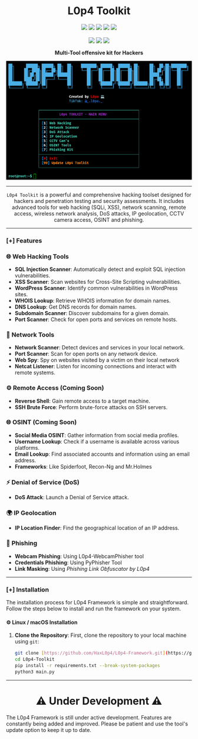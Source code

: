 <h1 align="center"> L0p4 Toolkit </h1>

<p align="center">
  <img src="https://img.shields.io/github/stars/HaxL0p4/L0p4-Toolkit?style=for-the-badge&color=orange">
  <img src="https://img.shields.io/github/forks/HaxL0p4/L0p4-Toolkit?style=for-the-badge&color=purple">
  <img src="https://img.shields.io/github/watchers/HaxL0p4/L0p4-Toolkit?style=for-the-badge&color=blue">
  <img src="https://img.shields.io/github/issues/HaxL0p4/L0p4-Toolkit?style=for-the-badge&color=red">
  <img src="https://img.shields.io/github/license/HaxL0p4/L0p4-Toolkit?style=for-the-badge&color=blue">
  <br><br>
  <img src="https://img.shields.io/badge/Author-HaxL0p4-purple?style=flat-square">
  <img src="https://img.shields.io/badge/Open%20Source-Yes-cyan?style=flat-square">
  <img src="https://img.shields.io/badge/Written%20In-Python-blue?style=flat-square">
</p>

<p align="center"><b>Multi-Tool offensive kit for Hackers</b></p>
<p align="center">
  <img src="https://github.com/HaxL0p4/L0p4-Framework/blob/main/img/L0p4-Toolkit.png">
</p>

---

<p align="center">
  <code>L0p4 Toolkit</code> is a powerful and comprehensive hacking toolset designed for hackers and penetration testing and security assessments. It includes advanced tools for web hacking (SQLi, XSS), network scanning, remote access, wireless network analysis, DoS attacks, IP geolocation, CCTV camera access, OSINT and phishing. 
</p>

---

### [+] Features

### 🌐 **Web Hacking Tools**
- **SQL Injection Scanner**: Automatically detect and exploit SQL injection vulnerabilities.
- **XSS Scanner**: Scan websites for Cross-Site Scripting vulnerabilities.
- **WordPress Scanner**: Identify common vulnerabilities in WordPress sites.
- **WHOIS Lookup**: Retrieve WHOIS information for domain names.
- **DNS Lookup**: Get DNS records for domain names.
- **Subdomain Scanner**: Discover subdomains for a given domain.
- **Port Scanner**: Check for open ports and services on remote hosts.

### 📡 **Network Tools**
- **Network Scanner**: Detect devices and services in your local network.
- **Port Scanner**: Scan for open ports on any network device.
- **Web Spy**: Spy on websites visited by a victim on their local network
- **Netcat Listener**: Listen for incoming connections and interact with remote systems.

### ⚙️ **Remote Access (Coming Soon)**
- **Reverse Shell**: Gain remote access to a target machine.
- **SSH Brute Force**: Perform brute-force attacks on SSH servers.

### 🌐 **OSINT (Coming Soon)**
- **Social Media OSINT**: Gather information from social media profiles.
- **Username Lookup**: Check if a username is available across various platforms.
- **Email Lookup**: Find associated accounts and information using an email address.
- **Frameworks**: Like Spiderfoot, Recon-Ng and Mr.Holmes

### ⚡ **Denial of Service (DoS)**
- **DoS Attack**: Launch a Denial of Service attack.

### 🌍 **IP Geolocation**
- **IP Location Finder**: Find the geographical location of an IP address.

### 🥷 **Phishing**
 - **Webcam Phishing**: Using L0p4-WebcamPhisher tool
 - **Credentials Phishing**: Using PyPhisher Tool
 - **Link Masking**: Using *Phishing Link Obfuscator by L0p4*


---
### [+] Installation

The installation process for L0p4 Framework is simple and straightforward. Follow the steps below to install and run the framework on your system.

#### ⚙️ **Linux / macOS Installation**

1. **Clone the Repository**:
   First, clone the repository to your local machine using `git`:

   ```bash
   git clone [https://github.com/HaxL0p4/L0p4-Framework.git](https://github.com/HaxL0p4/L0p4-Toolkit.git)
   cd L0p4-Toolkit
   pip install -r requirements.txt --break-system-packages
   python3 main.py

---

<h1 align="center">⚠️ Under Development ⚠️</h1>

The L0p4 Framework is still under active development. Features are constantly being added and improved. Please be patient and use the tool's update option to keep it up to date.
